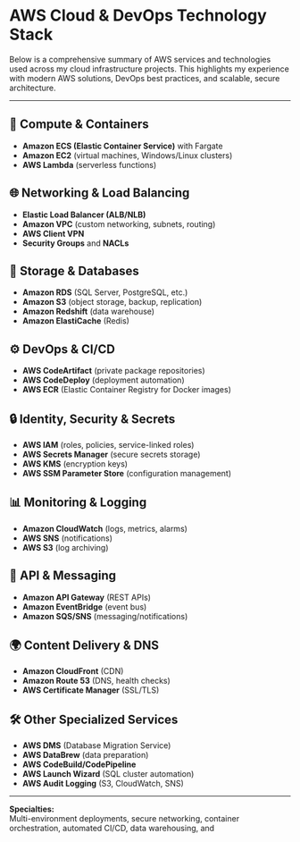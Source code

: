 # AWS Cloud & DevOps Technology Stack

Below is a comprehensive summary of AWS services and technologies used across my cloud infrastructure projects. This highlights my experience with modern AWS solutions, DevOps best practices, and scalable, secure architecture.

---

## 🚀 Compute & Containers

- **Amazon ECS (Elastic Container Service)** with Fargate
- **Amazon EC2** (virtual machines, Windows/Linux clusters)
- **AWS Lambda** (serverless functions)

## 🌐 Networking & Load Balancing

- **Elastic Load Balancer (ALB/NLB)**
- **Amazon VPC** (custom networking, subnets, routing)
- **AWS Client VPN**
- **Security Groups** and **NACLs**

## 💾 Storage & Databases

- **Amazon RDS** (SQL Server, PostgreSQL, etc.)
- **Amazon S3** (object storage, backup, replication)
- **Amazon Redshift** (data warehouse)
- **Amazon ElastiCache** (Redis)

## ⚙️ DevOps & CI/CD

- **AWS CodeArtifact** (private package repositories)
- **AWS CodeDeploy** (deployment automation)
- **AWS ECR** (Elastic Container Registry for Docker images)

## 🔒 Identity, Security & Secrets

- **AWS IAM** (roles, policies, service-linked roles)
- **AWS Secrets Manager** (secure secrets storage)
- **AWS KMS** (encryption keys)
- **AWS SSM Parameter Store** (configuration management)

## 📊 Monitoring & Logging

- **Amazon CloudWatch** (logs, metrics, alarms)
- **AWS SNS** (notifications)
- **AWS S3** (log archiving)

## 🔗 API & Messaging

- **Amazon API Gateway** (REST APIs)
- **Amazon EventBridge** (event bus)
- **Amazon SQS/SNS** (messaging/notifications)

## 🌍 Content Delivery & DNS

- **Amazon CloudFront** (CDN)
- **Amazon Route 53** (DNS, health checks)
- **AWS Certificate Manager** (SSL/TLS)

## 🛠️ Other Specialized Services

- **AWS DMS** (Database Migration Service)
- **AWS DataBrew** (data preparation)
- **AWS CodeBuild/CodePipeline**
- **AWS Launch Wizard** (SQL cluster automation)
- **AWS Audit Logging** (S3, CloudWatch, SNS)

---

**Specialties:**  
Multi-environment deployments, secure networking, container orchestration, automated CI/CD, data warehousing, and
